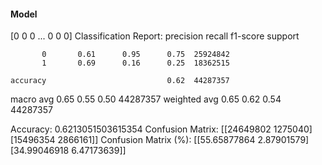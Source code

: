 #### Model
[0 0 0 ... 0 0 0]
Classification Report:
              precision    recall  f1-score   support

           0       0.61      0.95      0.75  25924842
           1       0.69      0.16      0.25  18362515

    accuracy                           0.62  44287357
   macro avg       0.65      0.55      0.50  44287357
weighted avg       0.65      0.62      0.54  44287357

Accuracy: 0.6213051503615354
Confusion Matrix:
[[24649802  1275040]
 [15496354  2866161]]
Confusion Matrix (%):
[[55.65877864  2.87901579]
 [34.99046918  6.47173639]]
